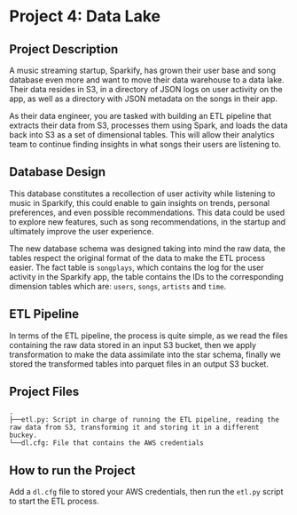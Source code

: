 # Project 4: Data Lake

## Project Description

A music streaming startup, Sparkify, has grown their user base and song database even more and want to move their data warehouse to a data lake. Their data resides in S3, in a directory of JSON logs on user activity on the app, as well as a directory with JSON metadata on the songs in their app.

As their data engineer, you are tasked with building an ETL pipeline that extracts their data from S3, processes them using Spark, and loads the data back into S3 as a set of dimensional tables. This will allow their analytics team to continue finding insights in what songs their users are listening to.

## Database Design

This database constitutes a recollection of user activity while listening to music in Sparkify, this could enable to gain insights on trends, personal preferences, and even possible recommendations. This data could be used to explore new features, such as song recommendations, in the startup and ultimately improve the user experience.

The new database schema was designed taking into mind the raw data, the tables respect the original format of the data to make the ETL process easier. The fact table is `songplays`, which contains the log for the user activity in the Sparkify app, the table contains the IDs to the corresponding dimension tables which are: `users`, `songs`, `artists` and `time`.

## ETL Pipeline

 In terms of the ETL pipeline, the process is quite simple, as we read the files containing the raw data stored in an input S3 bucket, then we apply transformation to make the data assimilate into the star schema, finally we stored the transformed tables into parquet files in an output S3 bucket.  

## Project Files

    .
    ├──etl.py: Script in charge of running the ETL pipeline, reading the raw data from S3, transforming it and storing it in a different buckey.
    └──dl.cfg: File that contains the AWS credentials 
    
## How to run the Project

Add a `dl.cfg` file to stored your AWS credentials, then run the `etl.py` script to start the ETL process.
